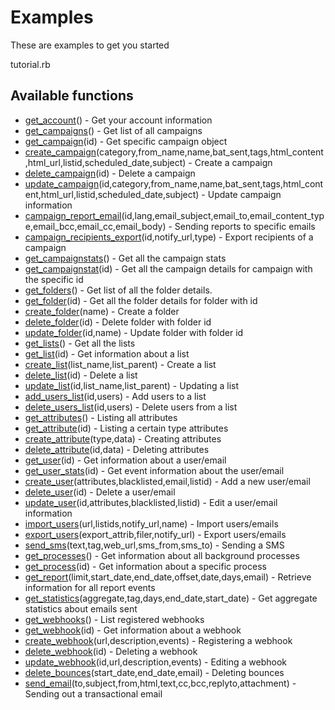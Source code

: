 # Examples

These are examples to get you started

tutorial.rb

## Available functions

 * [get_account](https://apidocs.sendinblue.com/account/)() - Get your account information
 * [get_campaigns](https://apidocs.sendinblue.com/campaign/#1)() - Get list of all campaigns
 * [get_campaign](https://apidocs.sendinblue.com/campaign/#2)(id) - Get specific campaign object
 * [create_campaign](https://apidocs.sendinblue.com/campaign/#3)(category,from_name,name,bat_sent,tags,html_content,html_url,listid,scheduled_date,subject) - Create a campaign
 * [delete_campaign](https://apidocs.sendinblue.com/campaign/#4)(id) - Delete a campaign
 * [update_campaign](https://apidocs.sendinblue.com/campaign/#5)(id,category,from_name,name,bat_sent,tags,html_content,html_url,listid,scheduled_date,subject) - Update campaign information
 * [campaign_report_email](https://apidocs.sendinblue.com/campaign/#6)(id,lang,email_subject,email_to,email_content_type,email_bcc,email_cc,email_body) - Sending reports to specific emails
 * [campaign_recipients_export](https://apidocs.sendinblue.com/campaign/#7)(id,notify_url,type) - Export recipients of a campaign
 * [get_campaignstats](https://apidocs.sendinblue.com/campaign-statistics/#1)() - Get all the campaign stats
 * [get_campaignstat](https://apidocs.sendinblue.com/campaign-statistics/#2)(id) - Get all the campaign details for campaign with the specific id
 * [get_folders](https://apidocs.sendinblue.com/folder/#1)() - Get list of all the folder details.
 * [get_folder](https://apidocs.sendinblue.com/folder/#2)(id) - Get all the folder details for folder with id <id>
 * [create_folder](https://apidocs.sendinblue.com/folder/#3)(name) - Create a folder
 * [delete_folder](https://apidocs.sendinblue.com/folder/#4)(id) - Delete folder with folder id <id>
 * [update_folder](https://apidocs.sendinblue.com/folder/#5)(id,name) - Update folder with folder id <id>
 * [get_lists](https://apidocs.sendinblue.com/list/#1)() - Get all the lists
 * [get_list](https://apidocs.sendinblue.com/list/#2)(id) - Get information about a list
 * [create_list](https://apidocs.sendinblue.com/list/#3)(list_name,list_parent) - Create a list
 * [delete_list](https://apidocs.sendinblue.com/list/#4)(id) - Delete a list
 * [update_list](https://apidocs.sendinblue.com/list/#5)(id,list_name,list_parent) - Updating a list
 * [add_users_list](https://apidocs.sendinblue.com/list/#6)(id,users) - Add users to a list
 * [delete_users_list](https://apidocs.sendinblue.com/list/#7)(id,users) - Delete users from a list
 * [get_attributes](https://apidocs.sendinblue.com/attribute/#1)() - Listing all attributes
 * [get_attribute](https://apidocs.sendinblue.com/attribute/#2)(id) - Listing a certain type attributes
 * [create_attribute](https://apidocs.sendinblue.com/attribute/#3)(type,data) - Creating attributes
 * [delete_attribute](https://apidocs.sendinblue.com/attribute/#4)(id,data) - Deleting attributes
 * [get_user](https://apidocs.sendinblue.com/user/#2)(id) - Get information about a user/email
 * [get_user_stats](https://apidocs.sendinblue.com/user/#7)(id) - Get event information about the user/email
 * [create_user](https://apidocs.sendinblue.com/user/#1)(attributes,blacklisted,email,listid) - Add a new user/email
 * [delete_user](https://apidocs.sendinblue.com/user/#4)(id) - Delete a user/email
 * [update_user](https://apidocs.sendinblue.com/user/#3)(id,attributes,blacklisted,listid) - Edit a user/email information
 * [import_users](https://apidocs.sendinblue.com/user/#5)(url,listids,notify_url,name) - Import users/emails
 * [export_users](https://apidocs.sendinblue.com/user/#6)(export_attrib,filer,notify_url) - Export users/emails
 * [send_sms](https://apidocs.sendinblue.com/sms/)(text,tag,web_url,sms_from,sms_to) - Sending a SMS
 * [get_processes](https://apidocs.sendinblue.com/process/#1)() - Get information about all background processes
 * [get_process](https://apidocs.sendinblue.com/process/#2)(id) - Get information about a specific process
 * [get_report](https://apidocs.sendinblue.com/report/)(limit,start_date,end_date,offset,date,days,email) - Retrieve information for all report events
 * [get_statistics](https://apidocs.sendinblue.com/statistics/)(aggregate,tag,days,end_date,start_date) - Get aggregate statistics about emails sent
 * [get_webhooks](https://apidocs.sendinblue.com/webhooks/#1)() - List registered webhooks
 * [get_webhook](https://apidocs.sendinblue.com/webhooks/#2)(id) - Get information about a webhook
 * [create_webhook](https://apidocs.sendinblue.com/webhooks/#3)(url,description,events) - Registering a webhook
 * [delete_webhook](https://apidocs.sendinblue.com/webhooks/#5)(id) - Deleting a webhook
 * [update_webhook](https://apidocs.sendinblue.com/webhooks/#4)(id,url,description,events) - Editing a webhook
 * [delete_bounces](https://apidocs.sendinblue.com/bounces/)(start_date,end_date,email) - Deleting bounces
 * [send_email](https://apidocs.sendinblue.com/tutorial-sending-transactional-email/)(to,subject,from,html,text,cc,bcc,replyto,attachment) - Sending out a transactional email
